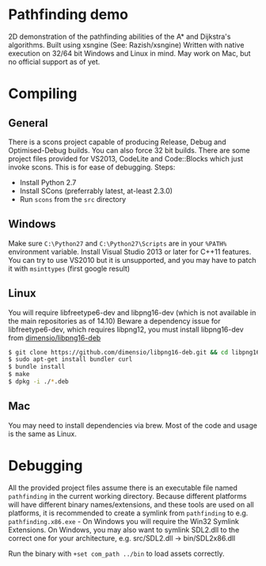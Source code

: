 # Pathfinding demo #
2D demonstration of the pathfinding abilities of the A* and Dijkstra's algorithms.
Built using xsngine (See: Razish/xsngine)
Written with native execution on 32/64 bit Windows and Linux in mind. May work on Mac, but no official support as of yet.

# Compiling #

## General ##
There is a scons project capable of producing Release, Debug and Optimised-Debug builds. You can also force 32 bit builds.
There are some project files provided for VS2013, CodeLite and Code::Blocks which just invoke scons. This is for ease of debugging.
Steps:
* Install Python 2.7
* Install SCons (preferrably latest, at-least 2.3.0)
* Run `scons` from the `src` directory


## Windows ##

Make sure `C:\Python27` and `C:\Python27\Scripts` are in your `%PATH%` environment variable.
Install Visual Studio 2013 or later for C++11 features.
You can try to use VS2010 but it is unsupported, and you may have to patch it with `msinttypes` (first google result)

## Linux ##

You will require libfreetype6-dev and libpng16-dev (which is not available in the main repositories as of 14.10)
Beware a dependency issue for libfreetype6-dev, which requires libpng12, you must install libpng16-dev from [dimensio/libpng16-deb](https://github.com/dimensio/libpng16-deb)

```bash
$ git clone https://github.com/dimensio/libpng16-deb.git && cd libpng16-deb
$ sudo apt-get install bundler curl
$ bundle install
$ make
$ dpkg -i ./*.deb
```

## Mac ##

You may need to install dependencies via brew. Most of the code and usage is the same as Linux.

# Debugging #
All the provided project files assume there is an executable file named `pathfinding` in the current working directory.
Because different platforms will have different binary names/extensions, and these tools are used on all platforms, it is recommended to create a symlink from `pathfinding` to e.g. `pathfinding.x86.exe` - On Windows you will require the Win32 Symlink Extensions.
On Windows, you may also want to symlink SDL2.dll to the correct one for your architecture, e.g. src/SDL2.dll -> bin/SDL2x86.dll

Run the binary with `+set com_path ../bin` to load assets correctly.
